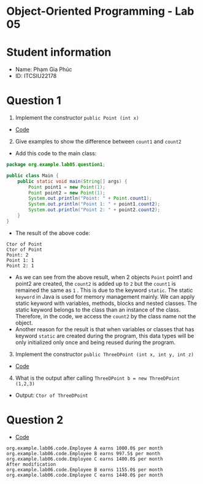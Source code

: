 # Object-Oriented Programming - Lab 05

# Student information
- Name: Phạm Gia Phúc
- ID: ITCSIU22178

# Question 1
1. Implement the constructor `public Point (int x)`
- [Code](./question1/Point.java)
2. Give examples to show the difference between `count1` and `count2`
- Add this code to the main class:
```java
package org.example.lab05.question1;

public class Main {
    public static void main(String[] args) {
        Point point1 = new Point(1);
        Point point2 = new Point(1);
        System.out.println("Point: " + Point.count1);
        System.out.println("Point 1: " + point1.count2);
        System.out.println("Point 2: " + point2.count2);
    }
}
```
- The result of the above code:
```shell
Ctor of Point
Ctor of Point
Point: 2
Point 1: 1
Point 2: 1
```
- As we can see from the above result, when 2 objects `Point` point1 and point2 are created, the `count2` is added up to `2` but the `count1` is remained the same as `1`
. This is due to the keyword `static`. The static `keyword` in Java is used for memory management mainly. We can apply static keyword with variables, methods, blocks and nested classes. 
The static keyword belongs to the class than an instance of the class. Therefore, in the code, we access the `count2` by the class name not the object.
- Another reason for the result is that when variables or classes that has keyword `static` are created during the program, this data types will be only initialized only once and being reused
during the program.
3. Implement the constructor `public ThreeDPoint (int x, int y, int z)`
- [Code](./question1/ThreeDPoint.java)
4. What is the output after calling `ThreeDPoint b = new ThreeDPoint (1,2,3)`
- Output: `Ctor of ThreeDPoint`

# Question 2
- [Code](./question2/Pay.java)
```shell
org.example.lab06.code.Employee A earns 1000.0$ per month
org.example.lab06.code.Employee B earns 997.5$ per month
org.example.lab06.code.Employee C earns 1400.0$ per month
After modification
org.example.lab06.code.Employee B earns 1155.0$ per month
org.example.lab06.code.Employee C earns 1440.0$ per month
```
